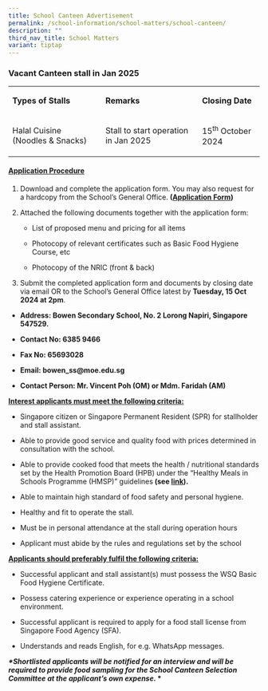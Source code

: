 ```yaml
---
title: School Canteen Advertisement
permalink: /school-information/school-matters/school-canteen/
description: ""
third_nav_title: School Matters
variant: tiptap
---
```

<h3>Vacant Canteen stall in Jan 2025</h3>
<table style="minWidth: 75px">
<colgroup>
<col>
<col>
<col>
</colgroup>
<tbody>
<tr>
<td rowspan="1" colspan="1">
<p><strong>Types of Stalls</strong>
</p>
</td>
<td rowspan="1" colspan="1">
<p><strong>Remarks</strong>
</p>
</td>
<td rowspan="1" colspan="1">
<p><strong>Closing Date</strong>
</p>
</td>
</tr>
<tr>
<td rowspan="1" colspan="1">
<p>Halal Cuisine (Noodles &amp; Snacks)</p>
</td>
<td rowspan="1" colspan="1">
<p>Stall to start operation in Jan 2025</p>
</td>
<td rowspan="1" colspan="1">
<p>15<sup>th</sup> October 2024</p>
</td>
</tr>
</tbody>
</table>
<h4><strong><u>Application Procedure</u></strong></h4>
<ol data-tight="true" class="tight">
<li>
<p>Download and complete the application form. You may also request for a
hardcopy from the School’s General Office.<strong> (<a href="https://www.manjusrisec.moe.edu.sg/files/News/application%20for%20canteen%20stall.pdf" rel="noopener noreferrer nofollow" target="_blank">Application Form</a>)</strong>
</p>
</li>
<li>
<p>Attached the following documents together with the application form:</p>
<ul data-tight="true" class="tight">
<li>
<p>List of proposed menu and pricing for all items</p>
</li>
<li>
<p>Photocopy of relevant certificates such as Basic Food Hygiene Course,
etc</p>
</li>
<li>
<p>Photocopy of the NRIC (front &amp; back)</p>
<p></p>
</li>
</ul>
</li>
<li>
<p>Submit the completed application form and documents by closing date via
email OR to the School’s General Office latest by <strong>Tuesday, 15 Oct 2024 at 2pm</strong>.</p>
</li>
</ol>
<ul data-tight="true" class="tight">
<li>
<p><strong>Address: Bowen Secondary School, No. 2 Lorong Napiri, Singapore 547529.</strong>
</p>
</li>
<li>
<p><strong>Contact No: 6385 9466</strong>
</p>
</li>
<li>
<p><strong>Fax No: 65693028</strong>
</p>
</li>
<li>
<p><strong>Email: <a rel="noopener noreferrer nofollow" target="_blank">bowen_ss@moe.edu.sg</a></strong>
</p>
</li>
<li>
<p><strong>Contact Person: Mr. Vincent Poh (OM) or Mdm. Faridah (AM)</strong>
</p>
</li>
</ul>
<p><strong><u>Interest applicants must meet the following criteria:</u></strong>
</p>
<ul data-tight="true" class="tight">
<li>
<p>Singapore citizen or Singapore Permanent Resident (SPR) for stallholder
and stall assistant.</p>
</li>
<li>
<p>Able to provide good service and quality food with prices determined in
consultation with the school.</p>
</li>
<li>
<p>Able to provide cooked food that meets the health / nutritional standards
set by the Health Promotion Board (HPB) under the “Healthy Meals in Schools
Programme (HMSP)” guidelines<strong> (see&nbsp;<a href="https://www.hpb.gov.sg/schools/school-programmes/healthy-meals-in-schools-programme" rel="noopener noreferrer nofollow" target="_blank">link</a>).</strong>
</p>
</li>
<li>
<p>Able to maintain high standard of food safety and personal hygiene.</p>
</li>
<li>
<p>Healthy and fit to operate the stall.</p>
</li>
<li>
<p>Must be in personal attendance at the stall during operation hours</p>
</li>
<li>
<p>Applicant must abide by the rules and regulations set by the school</p>
<p></p>
</li>
</ul>
<p><strong><u>Applicants should preferably fulfil the following criteria:</u></strong>
</p>
<ul data-tight="true" class="tight">
<li>
<p>Successful applicant and stall assistant(s) must possess the WSQ Basic
Food Hygiene Certificate.</p>
</li>
<li>
<p>Possess catering experience or experience operating in a school environment.</p>
</li>
<li>
<p>Successful applicant is required to apply for a food stall license from
Singapore Food Agency (SFA).</p>
</li>
<li>
<p>Understands and reads English, for e.g. WhatsApp messages.</p>
</li>
</ul>
<p><strong><em>*Shortlisted applicants will be notified for an interview and will be required to provide food sampling for the School Canteen Selection Committee at the applicant’s own expense. </em> *</strong>
</p>
<p></p>
<p></p>